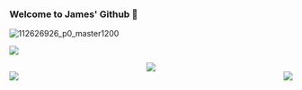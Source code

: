 ### Welcome to James' Github 👋
![112626926_p0_master1200](https://github.com/Lzx-James/Lzx-James/assets/77963915/1552a950-60c2-4481-aa53-59c77f2b7aed)

<!--
**Lzx-James/Lzx-James** is a ✨ _special_ ✨ repository because its `README.md` (this file) appears on your GitHub profile.

Here are some ideas to get you started:

- 🔭 I’m currently working on ...
- 🌱 I’m currently learning ...
- 👯 I’m looking to collaborate on ...
- 🤔 I’m looking for help with ...
- 💬 Ask me about ...
- 📫 How to reach me: ...
- 😄 Pronouns: ...
- ⚡ Fun fact: ...
-->

![](https://visitor-badge.glitch.me/badge?page_id=Lzx-James.readme)

<div align="center"> <img src="https://github-readme-activity-graph.vercel.app/graph?username=Lzx-James&theme=xcode" /> </div>

<div align="left" height = auto > 
  <img src="https://github-readme-stats.vercel.app/api?username=Lzx-James&show_icons=true&theme=tokyonight" /> 
  <img src="https://github-readme-stats.vercel.app/api/top-langs/?username=yang-tian-hub" align="right"/> 

</div>

